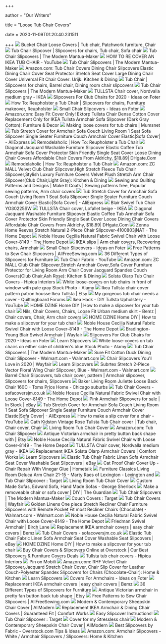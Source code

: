 +++
        
author = "Our Writers"
        
title = "Loose Tub Chair Covers"
        
date = 2020-11-09T01:20:40.231511
        
+++
[ ![](https://i.pinimg.com/originals/9c/72/ac/9c72ac0c13a19e279975f9cd43ad31d5.jpg)](https://i.pinimg.com/originals/9c/72/ac/9c72ac0c13a19e279975f9cd43ad31d5.jpg) Bucket Chair Loose Covers | Tub chair, Patchwork furniture, Chair
[ ![](https://i.pinimg.com/originals/20/e9/d0/20e9d0eb1fd7e0b60db2cc3391637677.gif)](https://i.pinimg.com/originals/20/e9/d0/20e9d0eb1fd7e0b60db2cc3391637677.gif) Tub Chair Slipcover | Slipcovers for chairs, Tub chair, Sofa chair
[ ![](https://themodernmantuamaker.files.wordpress.com/2016/09/tullsta-armchair-beige__19431_pe104724_s4.jpg?w=640)](https://themodernmantuamaker.files.wordpress.com/2016/09/tullsta-armchair-beige__19431_pe104724_s4.jpg?w=640) Tub Chair Slipcovers | The Modern Mantua-Maker
[ ![](https://i.ytimg.com/vi/oYaNHGEziGI/maxresdefault.jpg)](https://i.ytimg.com/vi/oYaNHGEziGI/maxresdefault.jpg) HOW TO RE COVER AN IKEA TUB CHAIR - YouTube
[ ![](https://themodernmantuamaker.files.wordpress.com/2016/09/2016-05-17-16-27-26.jpg)](https://themodernmantuamaker.files.wordpress.com/2016/09/2016-05-17-16-27-26.jpg) Tub Chair Slipcovers | The Modern Mantua-Maker
[ ![](https://images-na.ssl-images-amazon.com/images/I/71a16OnF13L._AC_SL1000_.jpg)](https://images-na.ssl-images-amazon.com/images/I/71a16OnF13L._AC_SL1000_.jpg) Amazon.com: Tub Chair Covers Dining Chair Slipcovers Elastic Dining Chair  Cover Seat Protector Stretch Seat Cover Large Dining Chair Cover Universal  Fit Chair Cover: Urijk: Kitchen & Dining
[ ![](https://i.pinimg.com/600x315/74/71/5e/74715eac6e181db9eef900005b6534b0.jpg)](https://i.pinimg.com/600x315/74/71/5e/74715eac6e181db9eef900005b6534b0.jpg) Tub Chair | Slipcovers for chairs, Barrel chair, Dining room chair  slipcovers
[ ![](https://themodernmantuamaker.files.wordpress.com/2016/09/2016-05-17-16-27-17c.jpg)](https://themodernmantuamaker.files.wordpress.com/2016/09/2016-05-17-16-27-17c.jpg) Tub Chair Slipcovers | The Modern Mantua-Maker
[ ![](https://www.ikea.com/us/en/images/products/tullsta-chair-cover-nordvalla-medium-gray__0386142_PE559174_S5.JPG?f=s)](https://www.ikea.com/us/en/images/products/tullsta-chair-cover-nordvalla-medium-gray__0386142_PE559174_S5.JPG?f=s) TULLSTA Chair cover, Nordvalla medium gray - IKEA
[ ![](https://foter.com/photos/303/overstuffed-chair-covers.jpg?s=ts3)](https://foter.com/photos/303/overstuffed-chair-covers.jpg?s=ts3) Slipcovers For Club Chairs for 2020 - Ideas on Foter
[ ![](https://i.pinimg.com/originals/8e/d4/f5/8ed4f51641bea8eff25ab3fd966487a5.jpg)](https://i.pinimg.com/originals/8e/d4/f5/8ed4f51641bea8eff25ab3fd966487a5.jpg) How To: Reupholster a Tub Chair | Slipcovers for chairs, Furniture  makeover, Reupholster
[ ![](https://foter.com/photos/279/small-chair-slipcovers.jpg?s=ts3)](https://foter.com/photos/279/small-chair-slipcovers.jpg?s=ts3) Small Chair Slipcovers - Ideas on Foter
[ ![](https://images-na.ssl-images-amazon.com/images/I/61E2SzKDcpL._AC_SX522_.jpg)](https://images-na.ssl-images-amazon.com/images/I/61E2SzKDcpL._AC_SX522_.jpg) Amazon.com: Easy Fit Cover Only! Ektorp Tullsta Chair Dense Cotton Cover  Replacement Only for IKEA Tullsta Armchair Sofa Slipcover (Dark Gray  Cotton): Furniture & Decor
[ ![](https://www.mumsnet.com/uploads/talk/201602/large-361905-oxford-dark-brown-tub-chair-oxf01.jpg)](https://www.mumsnet.com/uploads/talk/201602/large-361905-oxford-dark-brown-tub-chair-oxf01.jpg) Making loose covers for tub chairs | Mumsnet
[ ![](http://ae01.alicdn.com/kf/He6d3b9c9c2344ad6b6db04b6d3071716D.jpg)](http://ae01.alicdn.com/kf/He6d3b9c9c2344ad6b6db04b6d3071716D.jpg) Tub Stretch Cover for Armchair Sofa Couch Living Room 1 Seat Sofa Slipcover  Single Seater Furniture Couch Armchair Cover Elastic|Sofa Cover| -  AliExpress
[ ![](https://www.remodelaholic.com/wp-content/uploads/2014/04/tub-chair-collage.jpg)](https://www.remodelaholic.com/wp-content/uploads/2014/04/tub-chair-collage.jpg) Remodelaholic | How To: Reupholster a Tub Chair
[ ![](https://www.dhresource.com/600x600/f2/albu/g8/M00/D8/67/rBVaV17sg_WAI2caAAD6FzRGQtw230.jpg)](https://www.dhresource.com/600x600/f2/albu/g8/M00/D8/67/rBVaV17sg_WAI2caAAD6FzRGQtw230.jpg) Diagonal Jacquard Washable Furniture Slipcover Elastic Coffee Tub Armchair  Sofa Cover Protector Skin Friendly Single Seat Cover Loose Dining Chair  Covers Affordable Chair Covers From Aldrichy, $18.89| DHgate.Com
[ ![](https://www.remodelaholic.com/wp-content/uploads/2014/04/tub-chair-step-12-2.jpg)](https://www.remodelaholic.com/wp-content/uploads/2014/04/tub-chair-step-12-2.jpg) Remodelaholic | How To: Reupholster a Tub Chair
[ ![](https://images-na.ssl-images-amazon.com/images/I/61saMVpSblL._AC_SY355_.jpg)](https://images-na.ssl-images-amazon.com/images/I/61saMVpSblL._AC_SY355_.jpg) Amazon.com: ZC MALL Velvet Club Chair Slipcover,High Stretch Fleece Tub  Chair Slipcover,Stylish Luxury Furniture Covers Velvet Plush Stretch Arm Chair  Slipcover(Club Chair,Light Gray): Kitchen & Dining
[ ![](https://i.pinimg.com/236x/d9/38/cb/d938cb2bfe76f9ca69f26ec583cf48c7--armchair-covers-tub-chair-cover.jpg)](https://i.pinimg.com/236x/d9/38/cb/d938cb2bfe76f9ca69f26ec583cf48c7--armchair-covers-tub-chair-cover.jpg) Sewing and Quilting Patterns and Designs | Make It Coats | Sewing patterns  free, Popular sewing patterns, Arm chair covers
[ ![](https://ae01.alicdn.com/kf/H94b2562874c84afba39f35ceb832e8e3u/Tub-Stretch-Cover-for-Armchair-Sofa-Couch-Living-Room-1-Seat-Sofa-Slipcover-Single-Seater-Furniture.jpg_960x960.jpg)](https://ae01.alicdn.com/kf/H94b2562874c84afba39f35ceb832e8e3u/Tub-Stretch-Cover-for-Armchair-Sofa-Couch-Living-Room-1-Seat-Sofa-Slipcover-Single-Seater-Furniture.jpg_960x960.jpg) Tub Stretch Cover for Armchair Sofa Couch Living Room 1 Seat Sofa Slipcover  Single Seater Furniture Couch Armchair Cover Elastic|Sofa Cover| -  AliExpress
[ ![](https://images2.imgix.net/p4dbimg/816/images/302-25sw-406400-60-silo.jpg?trim=color&trimcolor=FFFFFF&trimtol=5&dl=302-25SW.jpg&fm=jpg&auto=format)](https://images2.imgix.net/p4dbimg/816/images/302-25sw-406400-60-silo.jpg?trim=color&trimcolor=FFFFFF&trimtol=5&dl=302-25SW.jpg&fm=jpg&auto=format) Blair Swivel Tub Chair YO30225SW
[ ![](https://www.ikea.com/us/en/images/products/tullsta-chair-cover-lofallet-beige__0602718_PE680490_S5.JPG)](https://www.ikea.com/us/en/images/products/tullsta-chair-cover-lofallet-beige__0602718_PE680490_S5.JPG) TULLSTA Chair cover, Lofallet beige - IKEA
[ ![](https://ae01.alicdn.com/kf/Hc9736d1b306346bcb3541db199713daak.jpg)](https://ae01.alicdn.com/kf/Hc9736d1b306346bcb3541db199713daak.jpg) Diagonal Jacquard Washable Furniture Slipcover Elastic Coffee Tub Armchair  Sofa Cover Protector Skin Friendly Single Seat Cover Loose Dining Chair  Covers Affordable Chair Covers From Aldrichy, $18.89| DHgate.Com
[ ![](https://images.homedepot-static.com/productImages/75fbc104-1e02-4772-bd66-577e7fd830e5/svn/natural-zenna-home-slipcovers-4100803jnat-64_600.jpg)](https://images.homedepot-static.com/productImages/75fbc104-1e02-4772-bd66-577e7fd830e5/svn/natural-zenna-home-slipcovers-4100803jnat-64_600.jpg) Zenna Home Reeves Stretch Natural 2-Piece Chair Slipcover-4100803jNAT - The  Home Depot
[ ![](https://images.homedepot-static.com/productImages/e5845754-3501-4247-bf97-75f0cbb9b26b/svn/natural-noble-house-accent-chairs-8149-64_1000.jpg)](https://images.homedepot-static.com/productImages/e5845754-3501-4247-bf97-75f0cbb9b26b/svn/natural-noble-house-accent-chairs-8149-64_1000.jpg) Noble House Cecilia Natural Fabric Swivel Chair with Loose Cover-8149 - The  Home Depot
[ ![](https://i.pinimg.com/originals/58/d4/9c/58d49cc36121cc84896341986bdce38c.jpg)](https://i.pinimg.com/originals/58/d4/9c/58d49cc36121cc84896341986bdce38c.jpg) IKEA slips | Arm chair covers, Recovering chairs, Armchair
[ ![](https://foter.com/photos/277/barrel-chair-slipcover.jpg?s=pi)](https://foter.com/photos/277/barrel-chair-slipcover.jpg?s=pi) Small Chair Slipcovers - Ideas on Foter
[ ![](https://irepo.primecp.com/1007/48/188794/Ultra-Refreshed-Armchair-Slip-Cover_Medium_ID-697368.jpg?v=697368)](https://irepo.primecp.com/1007/48/188794/Ultra-Refreshed-Armchair-Slip-Cover_Medium_ID-697368.jpg?v=697368) Free Patterns to Sew Chair Slipcovers | AllFreeSewing.com
[ ![](https://www.homestratosphere.com/wp-content/uploads/2018/09/white-dining-chair-slipcover-hz-090618.jpg)](https://www.homestratosphere.com/wp-content/uploads/2018/09/white-dining-chair-slipcover-hz-090618.jpg) 36 Different Types of Slipcovers for Furniture
[ ![](https://i.ytimg.com/vi/sQAogGlCF_0/maxresdefault.jpg)](https://i.ytimg.com/vi/sQAogGlCF_0/maxresdefault.jpg) Tub Chair Fabric - YouTube
[ ![](https://images-na.ssl-images-amazon.com/images/I/71yt4i1BlIL._AC_SY355_.jpg)](https://images-na.ssl-images-amazon.com/images/I/71yt4i1BlIL._AC_SY355_.jpg) Amazon.com: ZC MALL Club Chair Slipcover,Stretch Armchair Cover,Sofa Cover  Furniture Protector for Living Room Arm Chair Cover Jacquard Spandex Couch  Covers(Club Chair,Ash Rose): Kitchen & Dining
[ ![](https://shop.hipicainteriors.com/WebRoot/Store3/Shops/es553988/530B/891E/75C0/C028/1390/0A0F/1119/DB27/olarpburg_m.jpg)](https://shop.hipicainteriors.com/WebRoot/Store3/Shops/es553988/530B/891E/75C0/C028/1390/0A0F/1119/DB27/olarpburg_m.jpg) Solsta Olarp Tub Chair Covers - Hipica Interiors
[ ![](https://c8.alamy.com/comp/D424M2/white-loose-covers-on-tub-chairs-in-front-of-window-with-pale-gray-D424M2.jpg)](https://c8.alamy.com/comp/D424M2/white-loose-covers-on-tub-chairs-in-front-of-window-with-pale-gray-D424M2.jpg) White loose-covers on tub chairs in front of window with pale gray Stock  Photo - Alamy
[ ![](https://i.etsystatic.com/7789220/r/il/d14f57/431865437/il_570xN.431865437_8v1s.jpg)](https://i.etsystatic.com/7789220/r/il/d14f57/431865437/il_570xN.431865437_8v1s.jpg) Ikea Tullsta chair cover pattern patron housse Ikea Tullsta | Etsy
[ ![](https://www.quiltingboard.com/attachments/main-f1/424550d1374160749-my-tub-chair.jpg)](https://www.quiltingboard.com/attachments/main-f1/424550d1374160749-my-tub-chair.jpg) My gorgeous tub chair needs a cover - Quiltingboard Forums
[ ![](https://i.ytimg.com/vi/lXY-xGWP8hM/hqdefault.jpg)](https://i.ytimg.com/vi/lXY-xGWP8hM/hqdefault.jpg) Ikea Hack - DIY Tullsta Upholstery - YouTube
[ ![](https://www.home-dzine.co.za/2015/jul/197.jpg)](https://www.home-dzine.co.za/2015/jul/197.jpg) HOME DZINE Home DIY | How to make a slipcover for your tub chair
[ ![](https://i.pinimg.com/originals/05/06/1e/05061ebc0c27e2e78b20014cf4fc15f9.jpg)](https://i.pinimg.com/originals/05/06/1e/05061ebc0c27e2e78b20014cf4fc15f9.jpg) Nils, Chair Covers, Chairs, Loose Fit Urban medium skirt - Bemz | Chair  covers, Chair, Arm chair covers
[ ![](https://www.home-dzine.co.za/2015/jul/199.jpg)](https://www.home-dzine.co.za/2015/jul/199.jpg) HOME DZINE Home DIY | How to make a slipcover for your tub chair
[ ![](https://images.homedepot-static.com/productImages/8f6d6d52-cdb9-4a4d-8221-afe617e4df17/svn/natural-noble-house-accent-chairs-8149-e1_600.jpg)](https://images.homedepot-static.com/productImages/8f6d6d52-cdb9-4a4d-8221-afe617e4df17/svn/natural-noble-house-accent-chairs-8149-e1_600.jpg) Noble House Cecilia Natural Fabric Swivel Chair with Loose Cover-8149 - The  Home Depot
[ ![](https://secure.img1-fg.wfcdn.com/im/95625139/resize-h800-w800%5Ecompr-r85/1156/115677610/Blair+Swivel+Armchair.jpg)](https://secure.img1-fg.wfcdn.com/im/95625139/resize-h800-w800%5Ecompr-r85/1156/115677610/Blair+Swivel+Armchair.jpg) Bradington-Young Blair Swivel Armchair | Wayfair
[ ![](https://foter.com/photos/266/slipcovers-for-club-chairs.jpg?s=ts3)](https://foter.com/photos/266/slipcovers-for-club-chairs.jpg?s=ts3) Slipcovers For Club Chairs for 2020 - Ideas on Foter
[ ![](https://process.fs.teachablecdn.com/ADNupMnWyR7kCWRvm76Laz/resize=width:705/https://www.filepicker.io/api/file/VAtKbvUTcCXgeHamrkYw)](https://process.fs.teachablecdn.com/ADNupMnWyR7kCWRvm76Laz/resize=width:705/https://www.filepicker.io/api/file/VAtKbvUTcCXgeHamrkYw) Learn Slipcovers
[ ![](https://c8.alamy.com/comp/D41TCH/white-loose-covers-on-tub-chairs-on-either-side-of-childrens-blue-D41TCH.jpg)](https://c8.alamy.com/comp/D41TCH/white-loose-covers-on-tub-chairs-on-either-side-of-childrens-blue-D41TCH.jpg) White loose-covers on tub chairs on either side of children's blue Stock  Photo - Alamy
[ ![](https://themodernmantuamaker.files.wordpress.com/2016/02/img_2172.jpg)](https://themodernmantuamaker.files.wordpress.com/2016/02/img_2172.jpg) Tub Chair Slipcovers | The Modern Mantua-Maker
[ ![](https://i5.walmartimages.com/asr/6280b003-96b9-449a-9715-1378d269d8c6_1.a0e913ee4ddd874e46156677be46cd2b.jpeg?odnWidth=612&odnHeight=612&odnBg=ffffff)](https://i5.walmartimages.com/asr/6280b003-96b9-449a-9715-1378d269d8c6_1.a0e913ee4ddd874e46156677be46cd2b.jpeg?odnWidth=612&odnHeight=612&odnBg=ffffff) Sure Fit Cotton Duck Dining Chair Slipcover - Walmart.com - Walmart.com
[ ![](https://secure.img1-fg.wfcdn.com/im/55661195/resize-h600-w600%5Ecompr-r85/3328/33289360/Chair+Slipcovers.jpg)](https://secure.img1-fg.wfcdn.com/im/55661195/resize-h600-w600%5Ecompr-r85/3328/33289360/Chair+Slipcovers.jpg) Chair Slipcovers You'll Love in 2020 | Wayfair
[ ![](https://process.fs.teachablecdn.com/ADNupMnWyR7kCWRvm76Laz/resize=width:705/https://www.filepicker.io/api/file/oc9Dl0mDTdao4ynVwBQL)](https://process.fs.teachablecdn.com/ADNupMnWyR7kCWRvm76Laz/resize=width:705/https://www.filepicker.io/api/file/oc9Dl0mDTdao4ynVwBQL) Learn Slipcovers
[ ![](https://i5.walmartimages.com/asr/85b76e80-0492-4480-a8c7-2ed2a2e12c58.bb2adcd91335248cab45e499e7b4a078.jpeg)](https://i5.walmartimages.com/asr/85b76e80-0492-4480-a8c7-2ed2a2e12c58.bb2adcd91335248cab45e499e7b4a078.jpeg) Subrtex Stretch 2-Piece Vector Floral Wing Chair Slipcover, Blue -  Walmart.com - Walmart.com
[ ![](https://i.pinimg.com/originals/b9/51/df/b951df6a4c2e4a844360c4971f821e2c.jpg)](https://i.pinimg.com/originals/b9/51/df/b951df6a4c2e4a844360c4971f821e2c.jpg) Barrel Chair Slipcovers, tub chair cover, pattern | Armchair slipcover,  Slipcovers for chairs, Slipcovers
[ ![](https://images2.imgix.net/p4dbimg/804/images/ccc10594.jpg?fit=fill&trim=color&trimcolor=FFFFFF&trimtol=5&bg=FFFFFF&w=768&h=576&fm=pjpg&auto=format)](https://images2.imgix.net/p4dbimg/804/images/ccc10594.jpg?fit=fill&trim=color&trimcolor=FFFFFF&trimtol=5&bg=FFFFFF&w=768&h=576&fm=pjpg&auto=format) Baker Living Room Juliette Loose Back Chair 160C - Toms Price Home -  Chicago suburbs
[ ![](https://www.sofacoversjm.co.uk/55562-home_default/bi-elastic-cover-for-tullsta-tub-chair-stark-model-24h.jpg)](https://www.sofacoversjm.co.uk/55562-home_default/bi-elastic-cover-for-tullsta-tub-chair-stark-model-24h.jpg) Tub Chair Covers - sofacoversjm.co.uk
[ ![](https://images.homedepot-static.com/productImages/aabb06e2-b471-4115-a62e-a01ad563711f/svn/natural-noble-house-accent-chairs-8149-40_600.jpg)](https://images.homedepot-static.com/productImages/aabb06e2-b471-4115-a62e-a01ad563711f/svn/natural-noble-house-accent-chairs-8149-40_600.jpg) Noble House Cecilia Natural Fabric Swivel Chair with Loose Cover-8149 - The  Home Depot
[ ![](https://i.ebayimg.com/thumbs/images/g/NJMAAOSwPDtfm-JR/s-l225.jpg)](https://i.ebayimg.com/thumbs/images/g/NJMAAOSwPDtfm-JR/s-l225.jpg) Pink Armchair Slipcovers for sale | In Stock | eBay
[ ![](https://ae01.alicdn.com/kf/H60d0bda56bee4f2c9bd8b5be2ab7e115Y/Tub-Stretch-Cover-for-Armchair-Sofa-Couch-Living-Room-1-Seat-Sofa-Slipcover-Single-Seater-Furniture.jpg_q50.jpg)](https://ae01.alicdn.com/kf/H60d0bda56bee4f2c9bd8b5be2ab7e115Y/Tub-Stretch-Cover-for-Armchair-Sofa-Couch-Living-Room-1-Seat-Sofa-Slipcover-Single-Seater-Furniture.jpg_q50.jpg) Tub Stretch Cover for Armchair Sofa Couch Living Room 1 Seat Sofa Slipcover  Single Seater Furniture Couch Armchair Cover Elastic|Sofa Cover| -  AliExpress
[ ![](https://i.ytimg.com/vi/u_oBLaAMTGE/hqdefault.jpg)](https://i.ytimg.com/vi/u_oBLaAMTGE/hqdefault.jpg) How to make a slip cover for a chair - YouTube
[ ![](https://i.pinimg.com/originals/bf/34/10/bf34109d04ac24a9ef9848ccd9c5d841.jpg)](https://i.pinimg.com/originals/bf/34/10/bf34109d04ac24a9ef9848ccd9c5d841.jpg) Cath Kidston Vintage Rose Tullsta Tub Chair cover | Tub chair, Chair cover,  Chair
[ ![](https://c.shld.net/rpx/i/s/i/mp/10554261/prod_13278230821?hei=245&wid=245&op_sharpen=1&qlt=85)](https://c.shld.net/rpx/i/s/i/mp/10554261/prod_13278230821?hei=245&wid=245&op_sharpen=1&qlt=85) Living Room Tub Chair Cover
[ ![](https://m.media-amazon.com/images/I/61zDMW7YnzL._AC_UY218_.jpg)](https://m.media-amazon.com/images/I/61zDMW7YnzL._AC_UY218_.jpg) Amazon.com: Tub Chair Slipcover
[ ![](https://i.etsystatic.com/9299994/r/il/8b572b/1856686453/il_fullxfull.1856686453_kx5d.jpg)](https://i.etsystatic.com/9299994/r/il/8b572b/1856686453/il_fullxfull.1856686453_kx5d.jpg) Antique Victorian armchair in pretty button back shape with | Etsy
[ ![](https://images.homedepot-static.com/productImages/d732ce0e-c90f-4363-8d64-3278dff52c91/svn/natural-noble-house-accent-chairs-8149-66_600.jpg)](https://images.homedepot-static.com/productImages/d732ce0e-c90f-4363-8d64-3278dff52c91/svn/natural-noble-house-accent-chairs-8149-66_600.jpg) Noble House Cecilia Natural Fabric Swivel Chair with Loose Cover-8149 - The  Home Depot
[ ![](https://www.ikea.com/us/en/images/products/tullsta-chair-cover-nordvalla-medium-gray__0515790_PE640045_S5.JPG?f=s)](https://www.ikea.com/us/en/images/products/tullsta-chair-cover-nordvalla-medium-gray__0515790_PE640045_S5.JPG?f=s) TULLSTA Chair cover, Nordvalla medium gray - IKEA
[ ![](https://img.comfort-works.com/img/ikea_ProductPageImage/solsta-olarp-armchair-slipcover.jpg)](https://img.comfort-works.com/img/ikea_ProductPageImage/solsta-olarp-armchair-slipcover.jpg) Replacement IKEA Solsta Olarp Armchair Covers | Comfort Works
[ ![](https://process.fs.teachablecdn.com/ADNupMnWyR7kCWRvm76Laz/resize=width:705/https://www.filepicker.io/api/file/9cofRGs5Q3e2XO2mTrYA)](https://process.fs.teachablecdn.com/ADNupMnWyR7kCWRvm76Laz/resize=width:705/https://www.filepicker.io/api/file/9cofRGs5Q3e2XO2mTrYA) Learn Slipcovers
[ ![](https://i.ebayimg.com/thumbs/images/g/BYcAAOSwP2VfFo8J/s-l200.jpg)](https://i.ebayimg.com/thumbs/images/g/BYcAAOSwP2VfFo8J/s-l200.jpg) Elastic Tub Chair Fabric Linen Sofa Armchair Seat Cover Washable Seat  Slipcovers | eBay
[ ![](https://cdn-fastly.hometalk.com/media/2017/03/22/3789044/cat-proof-chair-cover-up-chair-repair-with-vinegar-glue.jpg?size=720x845&nocrop=1)](https://cdn-fastly.hometalk.com/media/2017/03/22/3789044/cat-proof-chair-cover-up-chair-repair-with-vinegar-glue.jpg?size=720x845&nocrop=1) Cat Proof Chair Cover Up - Chair Repair With Vinegar Glue | Hometalk
[ ![](https://images2.imgix.net/p4dbimg/1426/images/21-15.jpg?trim=color&trimcolor=FFFFFF&trimtol=5&w=1024&h=768&fm=pjpg&auto=format)](https://images2.imgix.net/p4dbimg/1426/images/21-15.jpg?trim=color&trimcolor=FFFFFF&trimtol=5&w=1024&h=768&fm=pjpg&auto=format) Furniture Classics Living Room Deluca Arm Chair 21-15 - Marty Raes of  Lexington - Lexington and
[ ![](https://target.scene7.com/is/image/Target/GUEST_824888e4-d9c8-4eb1-a390-8149a4a0640a?wid=225&hei=225&qlt=80&fmt=pjpeg)](https://target.scene7.com/is/image/Target/GUEST_824888e4-d9c8-4eb1-a390-8149a4a0640a?wid=225&hei=225&qlt=80&fmt=pjpeg) Tub Chair Slipcover : Target
[ ![](https://c.shld.net/rpx/i/s/i/mp/10165699/prod_9803053630?hei=245&wid=245&op_sharpen=1&qlt=85)](https://c.shld.net/rpx/i/s/i/mp/10165699/prod_9803053630?hei=245&wid=245&op_sharpen=1&qlt=85) Living Room Tub Chair Cover
[ ![](http://www.georgesherlock.com/image/800x600/Untitled-7.jpg)](http://www.georgesherlock.com/image/800x600/Untitled-7.jpg) Custom Made Sofas, Edward Sofa, Hand Made Sofas - George Sherlock
[ ![](https://i.guim.co.uk/img/static/sys-images/Guardian/Pix/pictures/2010/1/15/1263568844641/Make-a-removable-chair-or-001.jpg?width=445&quality=85&auto=format&fit=max&s=8784992876b1ec69fc9bd62bb7744ed4)](https://i.guim.co.uk/img/static/sys-images/Guardian/Pix/pictures/2010/1/15/1263568844641/Make-a-removable-chair-or-001.jpg?width=445&quality=85&auto=format&fit=max&s=8784992876b1ec69fc9bd62bb7744ed4) Make a removeable chair or sofa cover | DIY | The Guardian
[ ![](https://themodernmantuamaker.files.wordpress.com/2016/09/2016-05-17-16-30-07.jpg)](https://themodernmantuamaker.files.wordpress.com/2016/09/2016-05-17-16-30-07.jpg) Tub Chair Slipcovers | The Modern Mantua-Maker
[ ![](https://target.scene7.com/is/image/Target/5xttf-couch-covers-and-furniture-covers-QUIVER-190401-1554172526398)](https://target.scene7.com/is/image/Target/5xttf-couch-covers-and-furniture-covers-QUIVER-190401-1554172526398) Couch Covers : Target
[ ![](https://secure.img1-fg.wfcdn.com/im/35567946/resize-h160-w160%5Ecompr-r85/1293/129311217/Stretch+Plush+Box+Cushion+Tub+Chair+Slipcover.jpg)](https://secure.img1-fg.wfcdn.com/im/35567946/resize-h160-w160%5Ecompr-r85/1293/129311217/Stretch+Plush+Box+Cushion+Tub+Chair+Slipcover.jpg) Tub Chair Covers | Wayfair
[ ![](https://i5.walmartimages.com/asr/b8922ec7-5909-4b36-9a17-abb7a7f3154c_1.f2898d2b8731553c9ad8be93f8926763.jpeg?odnWidth=612&odnHeight=612&odnBg=ffffff)](https://i5.walmartimages.com/asr/b8922ec7-5909-4b36-9a17-abb7a7f3154c_1.f2898d2b8731553c9ad8be93f8926763.jpeg?odnWidth=612&odnHeight=612&odnBg=ffffff) Golden Linens One piece Stretch Recliner Chair Furniture Slipcovers with  Remote Pocket Fit most Recliner Chairs (Chocolate) - Walmart.com -  Walmart.com
[ ![](https://images.homedepot-static.com/productImages/2bf7eaa9-60e5-4e4d-b641-618fa2728cf0/svn/natural-noble-house-accent-chairs-8149-1d_600.jpg)](https://images.homedepot-static.com/productImages/2bf7eaa9-60e5-4e4d-b641-618fa2728cf0/svn/natural-noble-house-accent-chairs-8149-1d_600.jpg) Noble House Cecilia Natural Fabric Swivel Chair with Loose Cover-8149 - The  Home Depot
[ ![](https://secure.img1-fg.wfcdn.com/im/27287379/compr-r85/5326/53266227/friedman-swivel-armchair.jpg)](https://secure.img1-fg.wfcdn.com/im/27287379/compr-r85/5326/53266227/friedman-swivel-armchair.jpg) Friedman Swivel Armchair | Birch Lane
[ ![](https://images.bemz.com/productImage/EKT4-PC151.jpg)](https://images.bemz.com/productImage/EKT4-PC151.jpg) Replacement IKEA armchair covers | easy chair covers | Bemz
[ ![](https://www.sofacoversjm.co.uk/55591-home_default/funda-butaca-multielatica-niger.jpg)](https://www.sofacoversjm.co.uk/55591-home_default/funda-butaca-multielatica-niger.jpg) Tub Chair Covers - sofacoversjm.co.uk
[ ![](https://i.ebayimg.com/thumbs/images/g/4R0AAOSwalxfBCe1/s-l200.jpg)](https://i.ebayimg.com/thumbs/images/g/4R0AAOSwalxfBCe1/s-l200.jpg) Elastic Tub Chair Fabric Linen Sofa Armchair Seat Cover Washable Seat  Slipcovers | eBay
[ ![](https://www.home-dzine.co.za/2015/jul/190.jpg)](https://www.home-dzine.co.za/2015/jul/190.jpg) HOME DZINE Home DIY | How to make a slipcover for your tub chair
[ ![](https://ak1.ostkcdn.com/images/products/6677953/Classic-Cotton-Duck-Dining-Chair-Slipcovers-Set-of-2-f0b700bb-7e07-43fb-bbcb-e582c35f3559_600.jpg?imwidth=480&impolicy=medium)](https://ak1.ostkcdn.com/images/products/6677953/Classic-Cotton-Duck-Dining-Chair-Slipcovers-Set-of-2-f0b700bb-7e07-43fb-bbcb-e582c35f3559_600.jpg?imwidth=480&impolicy=medium) Buy Chair Covers & Slipcovers Online at Overstock | Our Best Slipcovers &  Furniture Covers Deals
[ ![](https://shop.hipicainteriors.com/WebRoot/Store3/Shops/es553988/593E/815D/6ABB/529D/FF85/0A0F/111B/82C7/aldreleydamson_m.jpg)](https://shop.hipicainteriors.com/WebRoot/Store3/Shops/es553988/593E/815D/6ABB/529D/FF85/0A0F/111B/82C7/aldreleydamson_m.jpg) Tullsta tub chair covers - Hipica Interiors
[ ![](https://i.pinimg.com/originals/19/12/85/19128568857a9bf43c230d6f8afcd61a.jpg)](https://i.pinimg.com/originals/19/12/85/19128568857a9bf43c230d6f8afcd61a.jpg) Pin on Mobili
[ ![](https://images-na.ssl-images-amazon.com/images/I/61RD1VaBayL._AC_SY355_.jpg)](https://images-na.ssl-images-amazon.com/images/I/61RD1VaBayL._AC_SY355_.jpg) Amazon.com: RHF Velvet Chair Slipcover,Jacquard Stretch Chair Cover, Chair  Slip Cover for Leather Couch-Polyester Spandex Slipcovers for Chairs  (Chocolate-Chair): Home & Kitchen
[ ![](https://process.fs.teachablecdn.com/ADNupMnWyR7kCWRvm76Laz/resize=width:705/https://www.filepicker.io/api/file/PzlOnnIFRO6EmLSqXzeY)](https://process.fs.teachablecdn.com/ADNupMnWyR7kCWRvm76Laz/resize=width:705/https://www.filepicker.io/api/file/PzlOnnIFRO6EmLSqXzeY) Learn Slipcovers
[ ![](https://foter.com/photos/235/armchair-covers.jpg?s=pi)](https://foter.com/photos/235/armchair-covers.jpg?s=pi) Covers For Armchairs - Ideas on Foter
[ ![](https://images.bemz.com/_images/83d3971b-355c-46ad-95e5-50f050028193/ARM2-PC151.jpg)](https://images.bemz.com/_images/83d3971b-355c-46ad-95e5-50f050028193/ARM2-PC151.jpg) Replacement IKEA armchair covers | easy chair covers | Bemz
[ ![](https://www.homestratosphere.com/wp-content/uploads/2018/09/pink-floral-arm-chair-slipcover-hd-090618-e1536243721407.jpg)](https://www.homestratosphere.com/wp-content/uploads/2018/09/pink-floral-arm-chair-slipcover-hd-090618-e1536243721407.jpg) 36 Different Types of Slipcovers for Furniture
[ ![](https://i.etsystatic.com/9299994/r/il/0743a8/1856587769/il_570xN.1856587769_9gki.jpg)](https://i.etsystatic.com/9299994/r/il/0743a8/1856587769/il_570xN.1856587769_9gki.jpg) Antique Victorian armchair in pretty fan button back tub shape | Etsy
[ ![](https://irepo.primecp.com/1002/11/141041/file_id_450410-Medium.jpg?v=450410)](https://irepo.primecp.com/1002/11/141041/file_id_450410-Medium.jpg?v=450410) Free Patterns to Sew Chair Slipcovers | AllFreeSewing.com
[ ![](https://secure.img1-fg.wfcdn.com/im/21547081/resize-h600-w600%5Ecompr-r85/8839/88397414/Aaden+Stack+Patio+Chair+Barstool+Cover.jpg)](https://secure.img1-fg.wfcdn.com/im/21547081/resize-h600-w600%5Ecompr-r85/8839/88397414/Aaden+Stack+Patio+Chair+Barstool+Cover.jpg) Modern & Contemporary Sheepskin Chair Cover | AllModern
[ ![](https://img.comfort-works.com/img/header/13_IKEA-Armchair-Koarp-Covers-Luna-Grey-Linen-Blends-Couch-Slipcover.jpg)](https://img.comfort-works.com/img/header/13_IKEA-Armchair-Koarp-Covers-Luna-Grey-Linen-Blends-Couch-Slipcover.jpg) Replacement IKEA Armchair & Dining Chair Covers | Guaranteed Fit | Comfort  Works
[ ![](https://www.remodelaholic.com/wp-content/uploads/2011/03/Slipcover-instructions-easy.jpg)](https://www.remodelaholic.com/wp-content/uploads/2011/03/Slipcover-instructions-easy.jpg) Easy Slipcover Instructions!
[ ![](https://target.scene7.com/is/image/Target/GUEST_678557b3-5d08-429d-afee-d42ebaf401ac?wid=225&hei=225&qlt=80&fmt=pjpeg)](https://target.scene7.com/is/image/Target/GUEST_678557b3-5d08-429d-afee-d42ebaf401ac?wid=225&hei=225&qlt=80&fmt=pjpeg) Tub Chair Slipcover : Target
[ ![](https://st.hzcdn.com/fimgs/b612a7fe05dba3fe_7756-w500-h666-b0-p0--.jpg)](https://st.hzcdn.com/fimgs/b612a7fe05dba3fe_7756-w500-h666-b0-p0--.jpg) Cover for my Stressless chair
[ ![](https://secure.img1-fg.wfcdn.com/im/31858144/resize-h310-w310%5Ecompr-r85/8786/87867081/water-resistant-patio-chair-cover.jpg)](https://secure.img1-fg.wfcdn.com/im/31858144/resize-h310-w310%5Ecompr-r85/8786/87867081/water-resistant-patio-chair-cover.jpg) Modern & Contemporary Sheepskin Chair Cover | AllModern
[ ![](https://ak1.ostkcdn.com/wp-content/uploads/2017/05/Best-Slipcoveres-by-Fabric.jpg)](https://ak1.ostkcdn.com/wp-content/uploads/2017/05/Best-Slipcoveres-by-Fabric.jpg) Best Slipcovers by Fabric - Overstock.com Tips & Ideas
[ ![](https://m.media-amazon.com/images/I/61nOWrfAlAL._AC_UL320_.jpg)](https://m.media-amazon.com/images/I/61nOWrfAlAL._AC_UL320_.jpg) Amazon.com: Armchair Slipcovers - White / Armchair Slipcovers / Slipcovers:  Home & Kitchen
